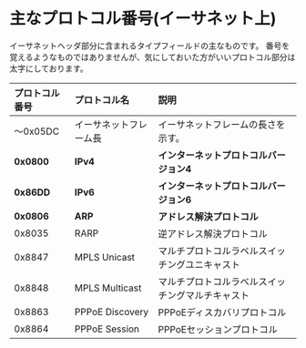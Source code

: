 # 主なプロトコル番号(イーサネット上)

イーサネットヘッダ部分に含まれるタイプフィールドの主なものです。
番号を覚えるようなものではありませんが、気にしておいた方がいいプロトコル部分は太字にしております。

| プロトコル番号 | プロトコル名         | 説明                                         |
|:-------------|:--------------------|:---------------------------------------------|
| 〜0x05DC       | イーサネットフレーム長 | イーサネットフレームの長さを示す。           |
| **0x0800**     | **IPv4**              | **インターネットプロトコルバージョン4**      |
| **0x86DD**     | **IPv6**              | **インターネットプロトコルバージョン6**      |
| **0x0806**     | **ARP**               | **アドレス解決プロトコル**                   |
| 0x8035         | RARP                  | 逆アドレス解決プロトコル                     |
| 0x8847         | MPLS Unicast          | マルチプロトコルラベルスイッチングユニキャスト|
| 0x8848         | MPLS Multicast        | マルチプロトコルラベルスイッチングマルチキャスト|
| 0x8863         | PPPoE Discovery       | PPPoEディスカバリプロトコル                  |
| 0x8864         | PPPoE Session         | PPPoEセッションプロトコル                    |
